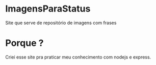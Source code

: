 # ImagensParaStatus
Site que serve de repositório de imagens com frases

# Porque ?
Criei esse site pra praticar meu conhecimento com nodejs e express.
